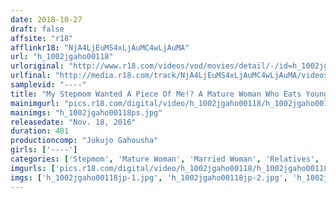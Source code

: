 ```yaml
---
date: 2018-10-27
draft: false
affsite: "r18"
afflinkr18: "NjA4LjEuMS4xLjAuMC4wLjAuMA"
url: "h_1002jgaho00118"
urloriginal: "http://www.r18.com/videos/vod/movies/detail/-/id=h_1002jgaho00118"
urlfinal: "http://media.r18.com/track/NjA4LjEuMS4xLjAuMC4wLjAuMA/videos/vod/movies/detail/-/id=h_1002jgaho00118"
samplevid: "----"
title: "My Stepmom Wanted A Piece Of Me!? A Mature Woman Who Eats Young Men For Dinner 50 Ladies/8 Hours"
mainimgurl: "pics.r18.com/digital/video/h_1002jgaho00118/h_1002jgaho00118ps.jpg"
mainimgs: "h_1002jgaho00118ps.jpg"
releasedate: "Nov. 18, 2016"
duration: 481
productioncomp: "Jukujo Gahousha"
girls: ['----']
categories: ['Stepmom', 'Mature Woman', 'Married Woman', 'Relatives', 'Over 4 Hours']
imgurls: ['pics.r18.com/digital/video/h_1002jgaho00118/h_1002jgaho00118jp-1.jpg', 'pics.r18.com/digital/video/h_1002jgaho00118/h_1002jgaho00118jp-2.jpg', 'pics.r18.com/digital/video/h_1002jgaho00118/h_1002jgaho00118jp-3.jpg', 'pics.r18.com/digital/video/h_1002jgaho00118/h_1002jgaho00118jp-4.jpg', 'pics.r18.com/digital/video/h_1002jgaho00118/h_1002jgaho00118jp-5.jpg', 'pics.r18.com/digital/video/h_1002jgaho00118/h_1002jgaho00118jp-6.jpg', 'pics.r18.com/digital/video/h_1002jgaho00118/h_1002jgaho00118jp-7.jpg', 'pics.r18.com/digital/video/h_1002jgaho00118/h_1002jgaho00118jp-8.jpg', 'pics.r18.com/digital/video/h_1002jgaho00118/h_1002jgaho00118jp-9.jpg', 'pics.r18.com/digital/video/h_1002jgaho00118/h_1002jgaho00118jp-10.jpg', 'pics.r18.com/digital/video/h_1002jgaho00118/h_1002jgaho00118jp-11.jpg', 'pics.r18.com/digital/video/h_1002jgaho00118/h_1002jgaho00118jp-12.jpg', 'pics.r18.com/digital/video/h_1002jgaho00118/h_1002jgaho00118jp-13.jpg', 'pics.r18.com/digital/video/h_1002jgaho00118/h_1002jgaho00118jp-14.jpg', 'pics.r18.com/digital/video/h_1002jgaho00118/h_1002jgaho00118jp-15.jpg', 'pics.r18.com/digital/video/h_1002jgaho00118/h_1002jgaho00118jp-16.jpg', 'pics.r18.com/digital/video/h_1002jgaho00118/h_1002jgaho00118jp-17.jpg', 'pics.r18.com/digital/video/h_1002jgaho00118/h_1002jgaho00118jp-18.jpg', 'pics.r18.com/digital/video/h_1002jgaho00118/h_1002jgaho00118jp-19.jpg', 'pics.r18.com/digital/video/h_1002jgaho00118/h_1002jgaho00118jp-20.jpg']
imgs: ['h_1002jgaho00118jp-1.jpg', 'h_1002jgaho00118jp-2.jpg', 'h_1002jgaho00118jp-3.jpg', 'h_1002jgaho00118jp-4.jpg', 'h_1002jgaho00118jp-5.jpg', 'h_1002jgaho00118jp-6.jpg', 'h_1002jgaho00118jp-7.jpg', 'h_1002jgaho00118jp-8.jpg', 'h_1002jgaho00118jp-9.jpg', 'h_1002jgaho00118jp-10.jpg', 'h_1002jgaho00118jp-11.jpg', 'h_1002jgaho00118jp-12.jpg', 'h_1002jgaho00118jp-13.jpg', 'h_1002jgaho00118jp-14.jpg', 'h_1002jgaho00118jp-15.jpg', 'h_1002jgaho00118jp-16.jpg', 'h_1002jgaho00118jp-17.jpg', 'h_1002jgaho00118jp-18.jpg', 'h_1002jgaho00118jp-19.jpg', 'h_1002jgaho00118jp-20.jpg']
---
```

